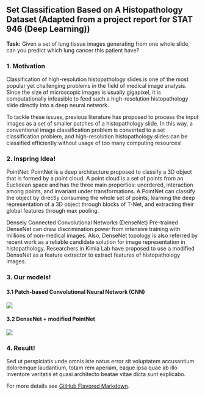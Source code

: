## Set Classification Based on A Histopathology Dataset (Adapted from a project report for STAT 946 (Deep Learning)) 

**Task:** Given a set of lung tissue images generating from one whole slide, can you predict which lung cancer this patient have? 

### 1. Motivation 

Classification of high-resolution histopathology slides is one of the most popular yet challenging problems in the field of medical image analysis. Since the size of microscopic images is usually gigapixel, it is computationally infeasible to feed such a high-resolution histopathology slide directly into a deep neural network. 

To tackle these issues, previous literature has proposed to process the input images as a set of smaller patches of a
histopathology slide. In this way, a conventional image classification problem is converted to a set classification problem, and high-resolution histopathology slides can be
classified efficiently without usage of too many computing resources!


### 2. Inspring Idea!

PointNet: PointNet is a deep architecture proposed to classify a 3D object that is formed by a point cloud. A point cloud is a set of points from an Euclidean space and has the three main properties: unordered, interaction among points, and invariant under transformations. A PointNet can classify the object by directly consuming the whole set of points, learning the deep
representation of a 3D object through blocks of T-Net, and extracting their global features through max pooling.

Densely Connected Convolutional Networks (DenseNet) Pre-trained DenseNet can draw discrimination power from intensive training with millions of non-medical images. Also, DenseNet topology is also referred by recent work as a reliable candidate solution for image representation in histopathology. Researchers in Kimia Lab have proposed to use a modified DenseNet as a feature extractor to extract features of histopathology images.

### 3. Our models!

#### 3.1 Patch-based Convolutional Neural Network (CNN)
<img src="images/dummy_thumbnail.jpg?raw=true"/>

#### 3.2 DenseNet + modified PointNet
<img src="images/dummy_thumbnail.jpg?raw=true"/>

### 4. Result!

Sed ut perspiciatis unde omnis iste natus error sit voluptatem accusantium doloremque laudantium, totam rem aperiam, eaque ipsa quae ab illo inventore veritatis et quasi architecto beatae vitae dicta sunt explicabo. 

For more details see [GitHub Flavored Markdown](https://guides.github.com/features/mastering-markdown/).
